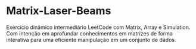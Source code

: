 # Matrix-Laser-Beams
 Exercício dinâmico intermediário LeetCode com Matrix, Array e Simulation. Com intenção em aprofundar conhecimentos em matrizes de forma interativa para uma eficiente manipulação em um conjunto de dados.
